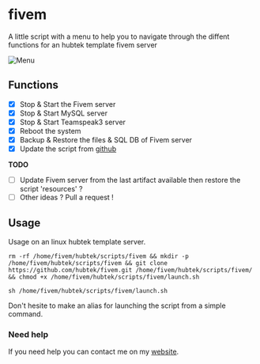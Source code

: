 # fivem

A little script with a menu to help you to navigate through the diffent functions for an hubtek template fivem server

![Menu](https://hubtek.fr/images/fivem-console-screen-menu-0.png)

## Functions

- [x] Stop & Start the Fivem server
- [x] Stop & Start MySQL server
- [x] Stop & Start Teamspeak3 server
- [x] Reboot the system
- [x] Backup & Restore the files & SQL DB of Fivem server
- [x] Update the script from [github](https://github.com/hubtek/fivem)

**TODO**

- [ ] Update Fivem server from the last artifact available then restore the script 'resources' ?
- [ ] Other ideas ? Pull a request !

## Usage

Usage on an linux hubtek template server.

`rm -rf /home/fivem/hubtek/scripts/fivem && mkdir -p /home/fivem/hubtek/scripts/fivem && git clone https://github.com/hubtek/fivem.git /home/fivem/hubtek/scripts/fivem/ && chmod +x /home/fivem/hubtek/scripts/fivem/launch.sh`

`sh /home/fivem/hubtek/scripts/fivem/launch.sh`

Don't hesite to make an alias for launching the script from a simple command.

### Need help

If you need help you can contact me on my [website](https://hubtek.fr).

